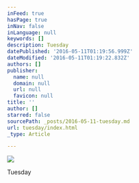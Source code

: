 ```yaml
---
inFeed: true
hasPage: true
inNav: false
inLanguage: null
keywords: []
description: Tuesday
datePublished: '2016-05-11T01:19:56.999Z'
dateModified: '2016-05-11T01:19:22.832Z'
authors: []
publisher:
  name: null
  domain: null
  url: null
  favicon: null
title: ''
author: []
starred: false
sourcePath: _posts/2016-05-11-tuesday.md
url: tuesday/index.html
_type: Article

---
```

![](https://the-grid-user-content.s3-us-west-2.amazonaws.com/c15b5a2d-1d33-4469-afe8-9b758cbc3d61.jpg)

Tuesday